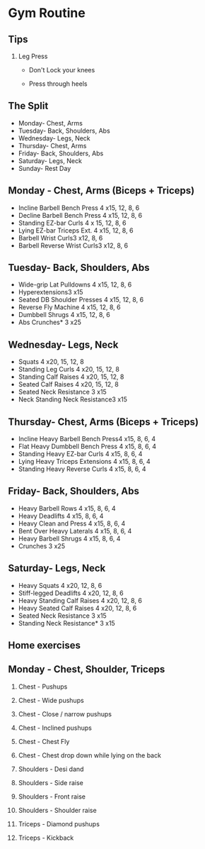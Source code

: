 # Gym Routine

## Tips

1. Leg Press

   - Don't Lock your knees

   - Press through heels

## The Split

- Monday- Chest, Arms
- Tuesday- Back, Shoulders, Abs
- Wednesday- Legs, Neck
- Thursday- Chest, Arms
- Friday- Back, Shoulders, Abs
- Saturday- Legs, Neck
- Sunday- Rest Day

## Monday - Chest, Arms (Biceps + Triceps)

- Incline Barbell Bench Press 4 x15, 12, 8, 6
- Decline Barbell Bench Press 4 x15, 12, 8, 6
- Standing EZ-bar Curls 4 x 15, 12, 8, 6
- Lying EZ-bar Triceps Ext. 4 x15, 12, 8, 6
- Barbell Wrist Curls3 x12, 8, 6
- Barbell Reverse Wrist Curls3 x12, 8, 6

## Tuesday- Back, Shoulders, Abs

- Wide-grip Lat Pulldowns 4 x15, 12, 8, 6
- Hyperextensions3 x15
- Seated DB Shoulder Presses 4 x15, 12, 8, 6
- Reverse Fly Machine 4 x15, 12, 8, 6
- Dumbbell Shrugs 4 x15, 12, 8, 6
- Abs Crunches* 3 x25

## Wednesday- Legs, Neck

- Squats 4 x20, 15, 12, 8
- Standing Leg Curls 4 x20, 15, 12, 8
- Standing Calf Raises 4 x20, 15, 12, 8
- Seated Calf Raises 4 x20, 15, 12, 8
- Seated Neck Resistance 3 x15
- Neck Standing Neck Resistance3 x15

## Thursday- Chest, Arms (Biceps + Triceps)

- Incline Heavy Barbell Bench Press4 x15, 8, 6, 4
- Flat Heavy Dumbbell Bench Press 4 x15, 8, 6, 4
- Standing Heavy EZ-bar Curls 4 x15, 8, 6, 4
- Lying Heavy Triceps Extensions 4 x15, 8, 6, 4
- Standing Heavy Reverse Curls 4 x15, 8, 6, 4

## Friday- Back, Shoulders, Abs

- Heavy Barbell Rows 4 x15, 8, 6, 4
- Heavy Deadlifts 4 x15, 8, 6, 4
- Heavy Clean and Press 4 x15, 8, 6, 4
- Bent Over Heavy Laterals 4 x15, 8, 6, 4
- Heavy Barbell Shrugs 4 x15, 8, 6, 4
- Crunches 3 x25

## Saturday- Legs, Neck

- Heavy Squats 4 x20, 12, 8, 6
- Stiff-legged Deadlifts 4 x20, 12, 8, 6
- Heavy Standing Calf Raises 4 x20, 12, 8, 6
- Heavy Seated Calf Raises 4 x20, 12, 8, 6
- Seated Neck Resistance 3 x15
- Standing Neck Resistance* 3 x15

## Home exercises

## Monday - Chest, Shoulder, Triceps

1. Chest - Pushups

2. Chest - Wide pushups

3. Chest - Close / narrow pushups

4. Chest - Inclined pushups

5. Chest - Chest Fly

6. Chest - Chest drop down while lying on the back

7. Shoulders - Desi dand

8. Shoulders - Side raise

9. Shoulders - Front raise

10. Shoulders - Shoulder raise

11. Triceps - Diamond pushups

12. Triceps - Kickback
